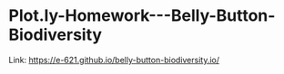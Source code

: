 # Plot.ly-Homework---Belly-Button-Biodiversity

Link: https://e-621.github.io/belly-button-biodiversity.io/
